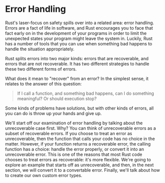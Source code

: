 # Error Handling

Rust's laser-focus on safety spills over into a related area: error handling.
Errors are a fact of life in software, and Rust encourages you to face that
fact early on in the development of your programs in order to limit the
unexpected states your program might leave the system in. Luckily, Rust has a
number of tools that you can use when something bad happens to handle the
situation appropriately.

Rust splits errors into two major kinds: errors that are recoverable, and
errors that are not recoverable. It has two different strategies to handle
these two different forms of errors.

What does it mean to "recover" from an error? In the simplest sense, it
relates to the answer of this question:

> If I call a function, and something bad happens, can I do something
> meaningful? Or should execution stop?

Some kinds of problems have solutions, but with other kinds of errors,
all you can do is throw up your hands and give up.

We'll start off our examination of error handling by talking about the
unrecoverable case first. Why? You can think of unrecoverable errors as a
subset of recoverable errors. If you choose to treat an error as unrecoverable,
then the function that calls your code has no choice in the matter. However, if
your function returns a recoverable error, the calling function has a choice:
handle the error properly, or convert it into an unrecoverable error. This is
one of the reasons that most Rust code chooses to treat errors as recoverable:
it's more flexible. We're going to explore an example that starts off as
unrecoverable, and then, in the next section, we will convert it to a
convertable error. Finally, we'll talk about how to create our own custom error
types.
